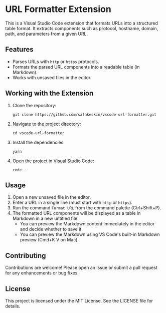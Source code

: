# URL Formatter Extension

This is a Visual Studio Code extension that formats URLs into a structured table format. It extracts components such as protocol, hostname, domain, path, and parameters from a given URL.

## Features

- Parses URLs with `http` or `https` protocols.
- Formats the parsed URL components into a readable table (in Markdown).
- Works with unsaved files in the editor.

## Working with the Extension

1. Clone the repository:

   ```
   git clone https://github.com/safakeskin/vscode-url-formatter.git
   ```

2. Navigate to the project directory:

   ```
   cd vscode-url-formatter
   ```

3. Install the dependencies:

   ```
   yarn
   ```

4. Open the project in Visual Studio Code:
   ```
   code .
   ```

## Usage

1. Open a new unsaved file in the editor.
2. Enter a URL in a single line (must start with `http` or `https`).
3. Run the command `Format URL` from the command palette (Ctrl+Shift+P).
4. The formatted URL components will be displayed as a table in Markdown in a new untitled file.
   - You can preview the Markdown content immediately in the editor and decide whether to save it.
   - You can preview the Markdown using VS Code's built-in Markdown preview (Cmd+K V on Mac).

## Contributing

Contributions are welcome! Please open an issue or submit a pull request for any enhancements or bug fixes.

## License

This project is licensed under the MIT License. See the LICENSE file for details.
